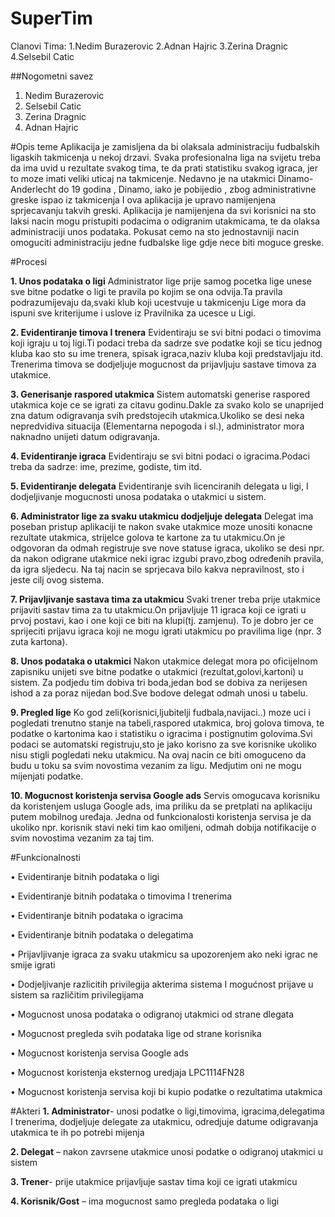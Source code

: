 # SuperTim
Clanovi Tima:
1.Nedim Burazerovic
2.Adnan Hajric
3.Zerina Dragnic
4.Selsebil Catic


##Nogometni savez

1.	Nedim Burazerovic
2.	Selsebil Catic
3.	Zerina Dragnic
4.	Adnan Hajric


#Opis teme
Aplikacija je zamisljena da bi olaksala administraciju fudbalskih ligaskih takmicenja u nekoj drzavi. Svaka profesionalna liga na svijetu treba da ima uvid u rezultate svakog tima, te da prati statistiku svakog igraca, jer to moze imati veliki uticaj na takmicenje. Nedavno je na utakmici Dinamo- Anderlecht do 19 godina , Dinamo, iako je pobijedio , zbog administrativne greske ispao iz takmicenja I ova aplikacija je upravo namijenjena sprjecavanju takvih greski. Aplikacija je namijenjena da svi korisnici na sto laksi nacin mogu pristupiti podacima o odigranim utakmicama, te da olaksa administraciji unos podataka. Pokusat cemo na sto jednostavniji nacin omoguciti administraciju jedne fudbalske lige gdje nece biti moguce greske. 

#Procesi

**1.	Unos podataka o ligi**
Administrator lige prije samog pocetka lige unese sve bitne podatke o ligi te pravila po kojim se ona odvija.Ta pravila podrazumijevaju da,svaki klub koji ucestvuje u takmicenju Lige mora da ispuni sve kriterijume i uslove iz Pravilnika za ucesce u Ligi.


**2.	Evidentiranje timova I trenera**
Evidentiraju se svi bitni podaci o timovima koji igraju u toj ligi.Ti podaci treba da sadrze sve podatke koji se ticu jednog kluba kao sto su ime trenera, spisak igraca,naziv kluba koji predstavljaju itd. Trenerima timova se dodjeljuje mogucnost da prijavljuju sastave timova za utakmice.


**3.	Generisanje raspored utakmica**
Sistem automatski generise raspored utakmica koje ce se igrati za citavu godinu.Dakle za svako kolo se unaprijed zna datum odigravanja svih predstojecih utakmica.Ukoliko se desi neka nepredvidiva situacija (Elementarna nepogoda i sl.), administrator mora naknadno unijeti datum odigravanja.

**4.	Evidentiranje igraca**
Evidentiraju se svi bitni podaci o igracima.Podaci treba da sadrze: ime, prezime, godiste, tim itd. 

**5.	Evidentiranje delegata**
Evidentiranje svih licenciranih delegata u ligi, I dodjeljivanje mogucnosti unosa podataka o utakmici u sistem.

**6.	Administrator lige za svaku utakmicu dodjeljuje delegata**
Delegat ima poseban  pristup aplikaciji te nakon svake utakmice moze unositi konacne rezultate utakmica, strijelce golova te kartone za tu utakmicu.On je odgovoran da odmah registruje sve nove statuse igraca, ukoliko se desi npr. da nakon odigrane utakmice neki igrac izgubi pravo,zbog određenih pravila, da igra sljedecu. Na taj nacin se sprjecava bilo kakva nepravilnost, sto i jeste cilj ovog sistema.

**7.	Prijavljivanje sastava tima za utakmicu**
Svaki trener treba prije utakmice prijaviti sastav tima za tu utakmicu.On prijavljuje 11 igraca koji ce igrati u prvoj postavi, kao i one koji ce biti na klupi(tj. zamjenu). To je dobro jer ce sprijeciti prijavu igraca koji ne mogu igrati utakmicu po pravilima lige (npr. 3 zuta kartona).

**8.	Unos podataka o utakmici**
 Nakon utakmice delegat mora po oficijelnom zapisniku unijeti sve bitne podatke o utakmici (rezultat,golovi,kartoni) u sistem. Za podjedu tim dobiva tri boda,jedan bod se dobiva za nerijesen ishod a za poraz nijedan bod.Sve bodove delegat odmah unosi u tabelu.

**9.	Pregled lige**
Ko god zeli(korisnici,ljubitelji fudbala,navijaci..) moze uci i pogledati trenutno stanje na tabeli,raspored utakmica, broj golova timova, te podatke o kartonima kao i statistiku o igracima i postignutim golovima.Svi podaci se automatski registruju,sto je jako korisno za sve korisnike ukoliko nisu stigli pogledati neku utakmicu. Na ovaj nacin ce biti omoguceno da budu u toku sa svim novostima vezanim za ligu. Medjutim oni ne mogu mijenjati podatke.

**10. Mogucnost koristenja servisa Google ads**
Servis omogucava korisniku da koristenjem usluga Google ads, ima priliku da se pretplati na aplikaciju putem  mobilnog uređaja. Jedna od funkcionalosti koristenja servisa je da ukoliko npr. korisnik stavi neki tim kao omiljeni, odmah dobija notifikacije o svim novostima vezanim za taj tim. 


#Funkcionalnosti

•	Evidentiranje bitnih podataka o ligi 

•	Evidentiranje bitnih podataka o  timovima I trenerima

•	Evidentiranje bitnih podataka o  igracima

•	Evidentiranje bitnih podataka o delegatima

•	Prijavljivanje igraca za svaku utakmicu sa upozorenjem ako neki igrac ne smije igrati

•	Dodjeljivanje razlicitih privilegija akterima sistema I mogućnost prijave u sistem sa različitim privilegijama

•	Mogucnost unosa podataka o odigranoj utakmici od strane dlegata

•	Mogucnost pregleda svih podataka lige od strane korisnika

• Mogucnost koristenja servisa Google ads

• Mogucnost koristenja eksternog uredjaja LPC1114FN28

• Mogucnost koristenja servisa koji bi kupio podatke o rezultatima utakmica


#Akteri 
**1.	Administrator**- unosi podatke o ligi,timovima, igracima,delegatima I trenerima, dodjeljuje delegate za utakmicu, odredjuje                            datume odigravanja utakmica te ih po potrebi mijenja 

**2.	Delegat** – nakon zavrsene utakmice unosi podatke o odigranoj utakmici  u sistem

**3.	Trener**- prije utakmice prijavljuje sastav tima koji ce igrati utakmicu

**4.	Korisnik/Gost** – ima mogucnost samo pregleda podataka o ligi









